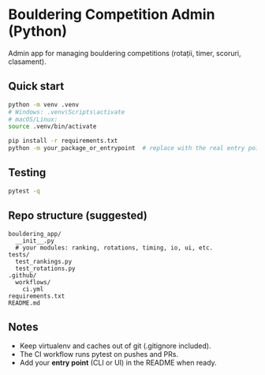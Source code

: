 
# Bouldering Competition Admin (Python)

Admin app for managing bouldering competitions (rotații, timer, scoruri, clasament).

## Quick start

```bash
python -m venv .venv
# Windows: .venv\Scripts\activate
# macOS/Linux:
source .venv/bin/activate

pip install -r requirements.txt
python -m your_package_or_entrypoint  # replace with the real entry point
```

## Testing

```bash
pytest -q
```

## Repo structure (suggested)

```
bouldering_app/
  __init__.py
  # your modules: ranking, rotations, timing, io, ui, etc.
tests/
  test_rankings.py
  test_rotations.py
.github/
  workflows/
    ci.yml
requirements.txt
README.md
```

## Notes
- Keep virtualenv and caches out of git (.gitignore included).
- The CI workflow runs pytest on pushes and PRs.
- Add your **entry point** (CLI or UI) in the README when ready.
